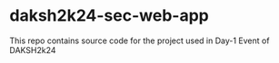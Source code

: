 # daksh2k24-sec-web-app
This repo contains source code for the project used in Day-1 Event of DAKSH2k24
